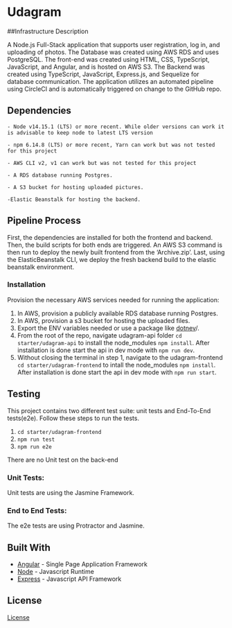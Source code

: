 # Udagram

##Infrastructure Description

A Node.js Full-Stack application that supports user registration, log in, and uploading of photos. The Database was created using AWS RDS and uses PostgreSQL. The front-end was created using HTML, CSS, TypeScript, JavaScript, and Angular, and is hosted on AWS S3. The Backend was created using TypeScript, JavaScript, Express.js, and Sequelize for database communication. The application utilizes an automated pipeline using CircleCI and is automatically triggered on change to the GitHub repo.

## Dependencies

```
- Node v14.15.1 (LTS) or more recent. While older versions can work it is advisable to keep node to latest LTS version

- npm 6.14.8 (LTS) or more recent, Yarn can work but was not tested for this project

- AWS CLI v2, v1 can work but was not tested for this project

- A RDS database running Postgres.

- A S3 bucket for hosting uploaded pictures.

-Elastic Beanstalk for hosting the backend.

```



## Pipeline Process
First, the dependencies are installed for both the frontend and backend. Then, the build scripts for both ends are triggered. An AWS S3 command is then run to deploy the newly built frontend from the ‘Archive.zip’. Last, using the ElasticBeanstalk CLI, we deploy the fresh backend build to the elastic beanstalk environment.
### Installation

Provision the necessary AWS services needed for running the application:

1. In AWS, provision a publicly available RDS database running Postgres. <Place holder for link to classroom article>
1. In AWS, provision a s3 bucket for hosting the uploaded files. <Place holder for tlink to classroom article>
1. Export the ENV variables needed or use a package like [dotnev](https://www.npmjs.com/package/dotenv)/.
1. From the root of the repo, navigate udagram-api folder `cd starter/udagram-api` to install the node_modules `npm install`. After installation is done start the api in dev mode with `npm run dev`.
1. Without closing the terminal in step 1, navigate to the udagram-frontend `cd starter/udagram-frontend` to intall the node_modules `npm install`. After installation is done start the api in dev mode with `npm run start`.

## Testing

This project contains two different test suite: unit tests and End-To-End tests(e2e). Follow these steps to run the tests.

1. `cd starter/udagram-frontend`
1. `npm run test`
1. `npm run e2e`

There are no Unit test on the back-end

### Unit Tests:

Unit tests are using the Jasmine Framework.

### End to End Tests:

The e2e tests are using Protractor and Jasmine.

## Built With

- [Angular](https://angular.io/) - Single Page Application Framework
- [Node](https://nodejs.org) - Javascript Runtime
- [Express](https://expressjs.com/) - Javascript API Framework

## License

[License](LICENSE.txt)
